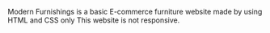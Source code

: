 Modern Furnishings is a basic E-commerce furniture website made by using HTML and CSS only
This website is not responsive.

